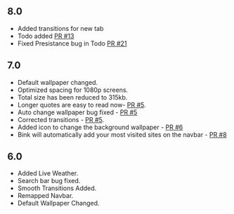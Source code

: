 ## 8.0

- Added transitions for new tab
- Todo added [PR #13](https://github.com/AmitGujar/Bink-Chrome-Extension/pull/13)
- Fixed Presistance bug in Todo [PR #21](https://github.com/AmitGujar/Bink-Chrome-Extension/pull/21)

## 7.0

- Default wallpaper changed.
- Optimized spacing for 1080p screens.
- Total size has been reduced to 315kb.
- Longer quotes are easy to read now- [PR #5](https://github.com/AmitGujar/Bink-Chrome-Extension/pull/5).
- Auto change wallpaper bug fixed - [PR #5](https://github.com/AmitGujar/Bink-Chrome-Extension/pull/5)
- Corrected transitions - [PR #5](https://github.com/AmitGujar/Bink-Chrome-Extension/pull/5).
- Added icon to change the background wallpaper - [PR #6](https://github.com/AmitGujar/Bink-Chrome-Extension/pull/6)
- Bink will automatically add your most visited sites on the navbar - [PR #8](https://github.com/AmitGujar/Bink-Chrome-Extension/pull/8)

## 6.0

- Added Live Weather.
- Search bar bug fixed.
- Smooth Transitions Added.
- Remapped Navbar.
- Default Wallpaper Changed.
